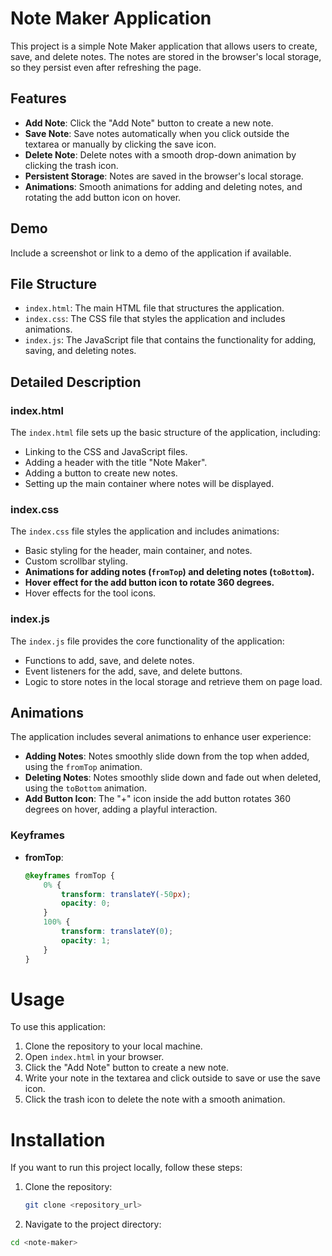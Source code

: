 # Note Maker Application

This project is a simple Note Maker application that allows users to create, save, and delete notes. The notes are stored in the browser's local storage, so they persist even after refreshing the page.

## Features
- **Add Note**: Click the "Add Note" button to create a new note.
- **Save Note**: Save notes automatically when you click outside the textarea or manually by clicking the save icon.
- **Delete Note**: Delete notes with a smooth drop-down animation by clicking the trash icon.
- **Persistent Storage**: Notes are saved in the browser's local storage.
- **Animations**: Smooth animations for adding and deleting notes, and rotating the add button icon on hover.

## Demo
Include a screenshot or link to a demo of the application if available.

## File Structure
- `index.html`: The main HTML file that structures the application.
- `index.css`: The CSS file that styles the application and includes animations.
- `index.js`: The JavaScript file that contains the functionality for adding, saving, and deleting notes.

## Detailed Description

### index.html
The `index.html` file sets up the basic structure of the application, including:
- Linking to the CSS and JavaScript files.
- Adding a header with the title "Note Maker".
- Adding a button to create new notes.
- Setting up the main container where notes will be displayed.

### index.css
The `index.css` file styles the application and includes animations:
- Basic styling for the header, main container, and notes.
- Custom scrollbar styling.
- **Animations for adding notes (`fromTop`) and deleting notes (`toBottom`).**
- **Hover effect for the add button icon to rotate 360 degrees.**
- Hover effects for the tool icons.

### index.js
The `index.js` file provides the core functionality of the application:
- Functions to add, save, and delete notes.
- Event listeners for the add, save, and delete buttons.
- Logic to store notes in the local storage and retrieve them on page load.

## Animations
The application includes several animations to enhance user experience:
- **Adding Notes**: Notes smoothly slide down from the top when added, using the `fromTop` animation.
- **Deleting Notes**: Notes smoothly slide down and fade out when deleted, using the `toBottom` animation.
- **Add Button Icon**: The "+" icon inside the add button rotates 360 degrees on hover, adding a playful interaction.

### Keyframes
- **fromTop**:
  ```css
  @keyframes fromTop {
      0% {
          transform: translateY(-50px);
          opacity: 0;
      }
      100% {
          transform: translateY(0);
          opacity: 1;
      }
  }


# Usage

To use this application:

1. Clone the repository to your local machine.
2. Open `index.html` in your browser.
3. Click the "Add Note" button to create a new note.
4. Write your note in the textarea and click outside to save or use the save icon.
5. Click the trash icon to delete the note with a smooth animation.

# Installation

If you want to run this project locally, follow these steps:

1. Clone the repository:
   ```bash
   git clone <repository_url>

2. Navigate to the project directory:
```bash
cd <note-maker>



